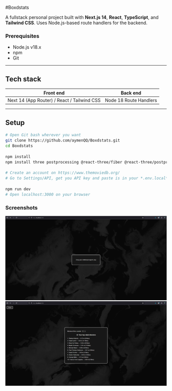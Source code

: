 #Boxdstats

A fullstack personal project built with **Next.js 14**, **React**, **TypeScript**, and **Tailwind CSS**. Uses Node.js-based route handlers for the backend.

### Prerequisites

- Node.js v18.x
- npm
- Git

---

## Tech stack

| Front end | Back end |
|-----------|----------|
| Next 14 (App Router) / React / Tailwind CSS | Node 18 Route Handlers |

---

## Setup

```bash
# Open Git bash wherever you want
git clone https://github.com/aymenQQ/Boxdstats.git 
cd Boxdstats

npm install
npm install three postprocessing @react-three/fiber @react-three/postprocessing

# Create an account on https://www.themoviedb.org/
# Go to Settings/API, get you API key and paste is in your *.env.local* to replace "your_tmdb_api_key_here" and save

npm run dev
# Open localhost:3000 on your browser
```

### Screenshots

![Home Page](screenshots/homepage.png)
![When export is dropped](screenshots/stats.png)



